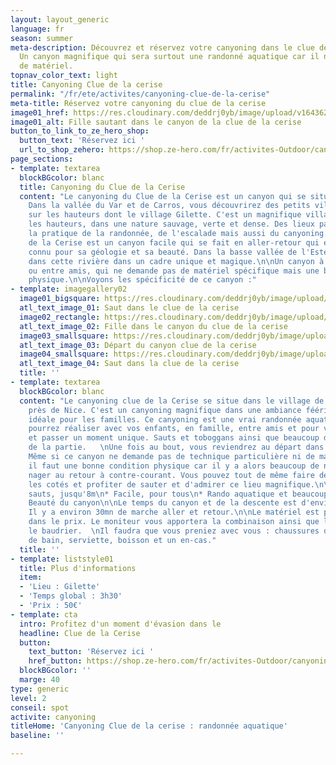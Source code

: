 ```yaml
---
layout: layout_generic
language: fr
season: summer
meta-description: Découvrez et réservez votre canyoning dans le clue de la cerise.
  Un canyon magnifique qui sera surtout une randonné aquatique car il n'y a pas besoin
  de matériel.
topnav_color_text: light
title: Canyoning Clue de la cerise
permalink: "/fr/ete/activites/canyoning-clue-de-la-cerise"
meta-title: Réservez votre canyoning du clue de la cerise
image01_href: https://res.cloudinary.com/deddrj0yb/image/upload/v1643629416/website/Canyoning%2006/GPTempDownload_2_o77y31.jpg
image01_alt: Fille sautant dans le canyon de la clue de la cerise
button_to_link_to_ze_hero_shop:
  button_text: 'Réservez ici '
  url_to_shop_zehero: https://shop.ze-hero.com/fr/activites-Outdoor/canyoning/17604-initiation-et-special-famille-canyoning-magnifique-et-sans-corde-clue-de-la-cerise-activite-ze-hero
page_sections:
- template: textarea
  blockBGcolor: blanc
  title: Canyoning du Clue de la Cerise
  content: "Le canyoning du Clue de la Cerise est un canyon qui se situe près de Nice.
    Dans la vallée du Var et de Carros, vous découvrirez des petits villages perchés
    sur les hauteurs dont le village Gilette. C'est un magnifique village situé dans
    les hauteurs, dans une nature sauvage, verte et dense. Des lieux parfaits pour
    la pratique de la randonnée, de l'escalade mais aussi du canyoning.  \nLe Clue
    de la Cerise est un canyon facile qui se fait en aller-retour qui est surtout
    connu pour sa géologie et sa beauté. Dans la basse vallée de l'Esteron, vous évoluerez
    dans cette rivière dans un cadre unique et magique.\n\nUn canyon à faire en famille
    ou entre amis, qui ne demande pas de matériel spécifique mais une bonne condition
    physique.\n\nVoyons les spécificité de ce canyon :"
- template: imagegallery02
  image01_bigsquare: https://res.cloudinary.com/deddrj0yb/image/upload/v1655476307/website/By%20Ze%20Hero%20Activity/GPTempDownload_1.jpg
  atl_text_image_01: Saut dans le clue de la cerise
  image02_rectangle: https://res.cloudinary.com/deddrj0yb/image/upload/v1655476307/website/By%20Ze%20Hero%20Activity/GPTempDownload_3.jpg
  atl_text_image_02: Fille dans le canyon du clue de la cerise
  image03_smallsquare: https://res.cloudinary.com/deddrj0yb/image/upload/v1655387608/website/By%20Ze%20Hero%20Activity/IMG_5305.jpg
  atl_text_image_03: Départ du canyon clue de la cerise
  image04_smallsquare: https://res.cloudinary.com/deddrj0yb/image/upload/v1655476307/website/By%20Ze%20Hero%20Activity/GPTempDownload_2.jpg
  atl_text_image_04: Saut dans la clue de la cerise
  title: ''
- template: textarea
  blockBGcolor: blanc
  content: "Le canyoning clue de la Cerise se situe dans le village de Gilette, tout
    près de Nice. C'est un canyoning magnifique dans une ambiance féérique qui sera
    idéale pour les familles. Ce canyoning est une vrai randonnée aquatique que vous
    pourrez réaliser avec vos enfants, en famille, entre amis et pour vous initier
    et passer un moment unique. Sauts et toboggans ainsi que beaucoup de nage seront
    de la partie.   \nUne fois au bout, vous reviendrez au départ dans le sens inverse.
    Même si ce canyon ne demande pas de technique particulière ni de matériel spécifique,
    il faut une bonne condition physique car il y a alors beaucoup de nage et il faut
    nager au retour à contre-courant. Vous pouvez tout de même faire des pauses sur
    les cotés et profiter de sauter et d'admirer ce lieu magnifique.\n\n* Plusieurs
    sauts, jusqu'8m\n* Facile, pour tous\n* Rando aquatique et beaucoup de nage\n*
    Beauté du canyon\n\nLe temps du canyon et de la descente est d'environ 2h à 3h.
    Il y a environ 30mn de marche aller et retour.\n\nLe matériel est pris en compte
    dans le prix. Le moniteur vous apportera la combinaison ainsi que le casque et
    le baudrier.  \nIl faudra que vous preniez avec vous : chaussures de sport, maillot
    de bain, serviette, boisson et un en-cas."
  title: ''
- template: liststyle01
  title: Plus d'informations
  item:
  - 'Lieu : Gilette'
  - 'Temps global : 3h30'
  - 'Prix : 50€'
- template: cta
  intro: Profitez d'un moment d'évasion dans le
  headline: Clue de la Cerise
  button:
    text_button: 'Réservez ici '
    href_button: https://shop.ze-hero.com/fr/activites-Outdoor/canyoning/17604-initiation-et-special-famille-canyoning-magnifique-et-sans-corde-clue-de-la-cerise-activite-ze-hero
  blockBGcolor: ''
  marge: 40
type: generic
level: 2
conseil: spot
activite: canyoning
titleHome: 'Canyoning Clue de la cerise : randonnée aquatique'
baseline: ''

---
```

